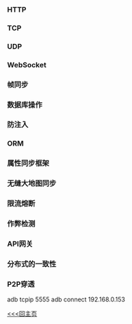 ### HTTP
### TCP
### UDP
### WebSocket
### 帧同步
### 数据库操作
### 防注入
### ORM
### 属性同步框架
### 无缝大地图同步
### 限流熔断
### 作弊检测
### API网关
### 分布式的一致性
### P2P穿透

adb tcpip 5555
adb connect 192.168.0.153

[<<<回主页](https://github.com/ora-cat/UE4Handbook)
